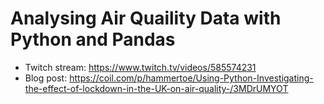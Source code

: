 # Analysing Air Quaility Data with Python and Pandas

- Twitch stream: https://www.twitch.tv/videos/585574231
- Blog post: https://coil.com/p/hammertoe/Using-Python-Investigating-the-effect-of-lockdown-in-the-UK-on-air-quality-/3MDrUMYOT
